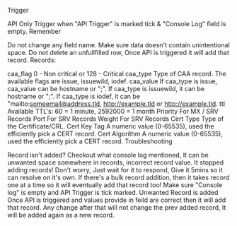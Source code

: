 Trigger

API Only Trigger when "API Trigger" is marked tick & "Console Log" field is empty.
Remember

Do not change any field name.
Make sure data doesn't contain unintentional space.
Do not delete an unfullfilled row, Once API is triggered it will add that record.
Records:

caa_flag
0 - Non critical or 128 - Critical
caa_type
Type of CAA record. The available flags are issue, issuewild, iodef.
caa_value
If caa_type is issue, caa_value can be hostname or ";". If caa_type is issuewild, it can be hostname or ";". If caa_type is iodef, it can be "mailto:someemail@address.tld, http://example.tld or http://example.tld.
ttl
Available TTL's: 60 = 1 minute, 2592000 = 1 month
Priority
For MX / SRV Records
Port
For SRV Records
Weight
For SRV Records
Cert Type
Type of the Certificate/CRL.
Cert Key Tag
A numeric value (0-65535), used the efficiently pick a CERT record.
Cert Algorithm
A numeric value (0-65535), used the efficiently pick a CERT record.
Troubleshooting

Record isn't added?
Checkout what console log mentioned, It can be unwanted space somewhere in records, incorrect record value.
It stopped adding records!
Don't worry, Just wait for it to respond, Give it 5mins so it can resolve on it's own.
If there's a bulk record addition, then it takes record one at a time so it will eventually add that record too!
Make sure "Console log" is empty and API Trigger is tick marked.
Unwanted Record is added
Once API is triggered and values provide in feild are correct then it will add that record. Any change after that will not change the prev added record, It will be added again as a new record.

